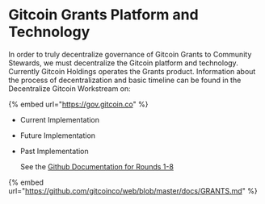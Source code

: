# Gitcoin Grants Platform and Technology

In order to truly decentralize governance of Gitcoin Grants to Community Stewards, we must decentralize the Gitcoin platform and technology. Currently Gitcoin Holdings operates the Grants product. Information about the process of decentralization and basic timeline can be found in the Decentralize Gitcoin Workstream on:

{% embed url="https://gov.gitcoin.co" %}

* Current Implementation
* Future Implementation
*   Past Implementation

    See the [Github Documentation for Rounds 1-8](https://github.com/gitcoinco/web/blob/master/docs/GRANTS.md)

{% embed url="https://github.com/gitcoinco/web/blob/master/docs/GRANTS.md" %}
